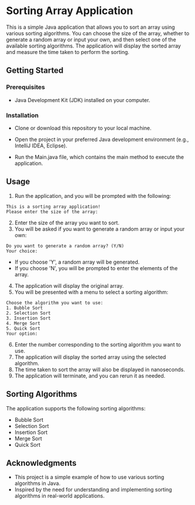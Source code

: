 # Sorting Array Application
This is a simple Java application that allows you to sort an array using various sorting algorithms. You can choose the size of the array, whether to generate a random array or input your own, and then select one of the available sorting algorithms. The application will display the sorted array and measure the time taken to perform the sorting.

## Getting Started
### Prerequisites
- Java Development Kit (JDK) installed on your computer.

### Installation
- Clone or download this repository to your local machine.

- Open the project in your preferred Java development environment (e.g., IntelliJ IDEA, Eclipse).

- Run the Main.java file, which contains the main method to execute the application.

## Usage
1. Run the application, and you will be prompted with the following:
```
This is a sorting array application!
Please enter the size of the array:
```
2. Enter the size of the array you want to sort.
3. You will be asked if you want to generate a random array or input your own:
```
Do you want to generate a random array? (Y/N)
Your choice:
```
  - If you choose 'Y', a random array will be generated.
  - If you choose 'N', you will be prompted to enter the elements of the array.
4. The application will display the original array.
5. You will be presented with a menu to select a sorting algorithm:
```
Choose the algorithm you want to use:
1. Bubble Sort
2. Selection Sort
3. Insertion Sort
4. Merge Sort
5. Quick Sort
Your option:
```
6. Enter the number corresponding to the sorting algorithm you want to use.
7. The application will display the sorted array using the selected algorithm.
8. The time taken to sort the array will also be displayed in nanoseconds.
9. The application will terminate, and you can rerun it as needed.

## Sorting Algorithms
The application supports the following sorting algorithms:

- Bubble Sort
- Selection Sort
- Insertion Sort
- Merge Sort
- Quick Sort

## Acknowledgments
- This project is a simple example of how to use various sorting algorithms in Java.
- Inspired by the need for understanding and implementing sorting algorithms in real-world applications.
